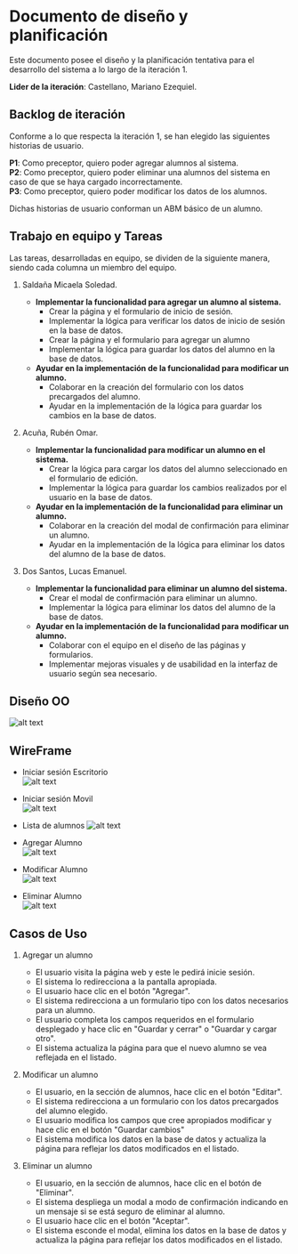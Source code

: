 # Documento de diseño y planificación 
Este documento posee el diseño y la planificación tentativa para el desarrollo del sistema a lo largo de la iteración 1.

**Lider de la iteración**: Castellano, Mariano Ezequiel.

## Backlog de iteración
Conforme a lo que respecta la iteración 1, se han elegido las siguientes historias de usuario.

**P1**: Como preceptor, quiero poder agregar alumnos al sistema. <br> 
**P2**: Como preceptor, quiero poder eliminar una alumnos del sistema en caso de que se haya cargado incorrectamente. <br>
**P3**: Como preceptor, quiero poder modificar los datos de los alumnos. <br>

Dichas historias de usuario conforman un ABM básico de un alumno. 

## Trabajo en equipo y Tareas
Las tareas, desarrolladas en equipo, se dividen de la siguiente manera, siendo cada columna un miembro del equipo.

1. Saldaña Micaela Soledad.
   - **Implementar la funcionalidad para agregar un alumno al sistema.**
      - Crear la página y el formulario de inicio de sesión.
      - Implementar la lógica para verificar los datos de inicio de sesión en la base de datos. 
      - Crear la página y el formulario para agregar un alumno
      - Implementar la lógica para guardar los datos del alumno en la base de datos.
   - **Ayudar en la implementación de la funcionalidad para modificar un alumno.**
      - Colaborar en la creación del formulario con los datos precargados del alumno.
      - Ayudar en la implementación de la lógica para guardar los cambios en la base de datos.

2. Acuña, Rubén Omar.
   - **Implementar la funcionalidad para modificar un alumno en el sistema.**
      - Crear la lógica para cargar los datos del alumno seleccionado en el formulario de edición.
      - Implementar la lógica para guardar los cambios realizados por el usuario en la base de datos.
   - **Ayudar en la implementación de la funcionalidad para eliminar un alumno.**
      - Colaborar en la creación del modal de confirmación para eliminar un alumno.
      - Ayudar en la implementación de la lógica para eliminar los datos del alumno de la base de datos.

3. Dos Santos, Lucas Emanuel.
   - **Implementar la funcionalidad para eliminar un alumno del sistema.**
      - Crear el modal de confirmación para eliminar un alumno.
      - Implementar la lógica para eliminar los datos del alumno de la base de datos. 
   - **Ayudar en la implementación de la funcionalidad para modificar un alumno.**
      - Colaborar con el equipo en el diseño de las páginas y formularios.
      - Implementar mejoras visuales y de usabilidad en la interfaz de usuario según sea necesario.


## Diseño OO

![alt text](../../img/CLASE-alumno.png)


## WireFrame

- Iniciar sesión Escritorio <br>
![alt text](../../img/LOGIN-1.png)

- Iniciar sesión Movil <br>
![alt text](../../img/LOGIN-2.png)

- Lista de alumnos
![alt text](../../img/READ-alumno.png)

- Agregar Alumno <br>
![alt text](../../img/CREATE-alumno.png)

- Modificar Alumno <br>
![alt text](../../img/UPDATE-alumno.png)

- Eliminar Alumno <br>
![alt text](../../img/DELETE-alumno.png)


## Casos de Uso

1. Agregar un alumno
    - El usuario visita la página web y este le pedirá inicie sesión.
    - El sistema lo redirecciona a la pantalla apropiada.
    - El usuario hace clic en el botón "Agregar". 
    - El sistema redirecciona a un formulario tipo con los datos necesarios para un alumno.
    - El usuario completa los campos requeridos en el formulario desplegado y hace clic en "Guardar y cerrar" o "Guardar y cargar otro".
    - El sistema actualiza la página para que el nuevo alumno se vea reflejada en el listado.

2. Modificar un alumno
    - El usuario, en la sección de alumnos, hace clic en el botón "Editar".
    - El sistema redirecciona a un formulario con los datos precargados del alumno elegido.
    - El usuario modifica los campos que cree apropiados modificar y hace clic en el botón "Guardar cambios"
    - El sistema modifica los datos en la base de datos y actualiza la página para reflejar los datos modificados en el listado.

3. Eliminar un alumno
    - El usuario, en la sección de alumnos, hace clic en el botón de "Eliminar".
    - El sistema despliega un modal a modo de confirmación indicando en un mensaje si se está seguro de eliminar al alumno.
    - El usuario hace clic en el botón "Aceptar". 
    - El sistema esconde el modal, elimina los datos en la base de datos y actualiza la página para reflejar los datos modificados en el listado.


    

